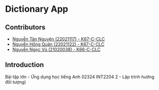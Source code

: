 # Dictionary App

## Contributors

- [Nguyễn Tân Nguyên (22021117) - K67-C-CLC](https://github.com/Fake4Sad1st)
- [Nguyễn Hồng Quân (22021122) - K67-C-CLC](https://github.com/quanmcvn)
- [Nguyễn Ngọc Vũ (21020038) - K66-C-CLC](https://github.com/dzgod1905)

## Introduction

Bài tập lớn - Ứng dụng học tiếng Anh (I2324 INT2204 2 - Lập trình hướng đối tượng)